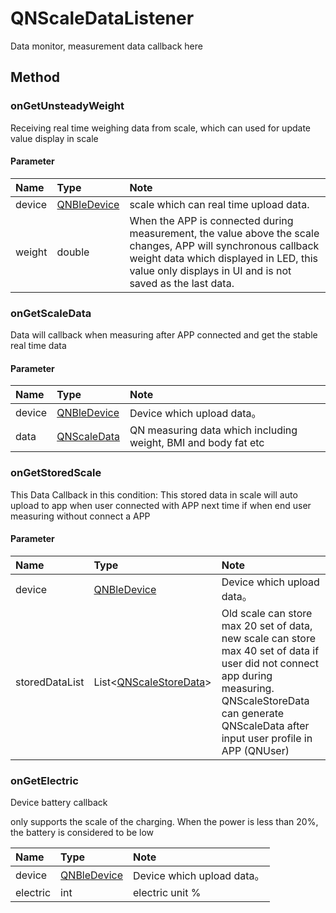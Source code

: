 # QNScaleDataListener

Data monitor, measurement data callback here

## Method

### onGetUnsteadyWeight

Receiving real time weighing data from scale, which can used for update value display  in scale 


#### Parameter

|Name|Type|Note|
|:--|:--|:--|
|device |[QNBleDevice](./QNBleDevice.md)|scale which can real time upload data.|
|weight  |double|When the APP is connected during measurement, the value above the scale changes,  APP will synchronous callback weight data which displayed in LED, this value only displays in UI and is not saved as the last data.|

### onGetScaleData

Data will callback when measuring after APP connected and get the stable real time data 

#### Parameter

|Name|Type|Note|
|:--|:--|:--|
|device |[QNBleDevice](./QNBleDevice.md)|Device which upload data。|
|data   |[QNScaleData](./QNScaleData.md)|QN measuring data which including weight, BMI and body fat etc|


### onGetStoredScale

This Data Callback in this condition: This stored data in scale will auto upload to app when user connected with APP next time if when end user measuring without connect a APP 

#### Parameter
|Name|Type|Note|
|:--|:--|:--|
|device |[QNBleDevice](./QNBleDevice.md)|Device which upload data。|
|storedDataList |List<[QNScaleStoreData](./QNScaleStoreData.md)>|Old scale can store max 20 set of data, new scale can store max 40 set of data if user did not connect app during measuring. QNScaleStoreData can generate QNScaleData after input user profile in APP (QNUser)|



### onGetElectric

 Device battery callback

only supports the scale of the charging. When the power is less than 20%, the battery is considered to be low

|Name|Type|Note|
|:--|:--|:--|
|device |[QNBleDevice](./QNBleDevice.md)|Device which upload data。|
|electric |int|electric unit % |
